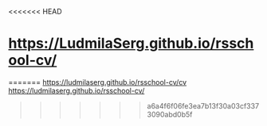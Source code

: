 <<<<<<< HEAD
# https://LudmilaSerg.github.io/rsschool-cv/

=======
https://ludmilaserg.github.io/rsschool-cv/cv
https://ludmilaserg.github.io/rsschool-cv/
>>>>>>> a6a4f6f06fe3ea7b13f30a03cf3373090abd0b5f
